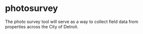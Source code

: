 # photosurvey

The photo survey tool will serve as a way to collect field data from properties across the City of Detroit.
